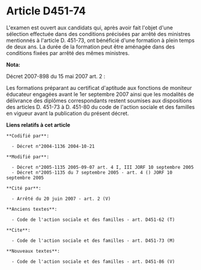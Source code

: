 # Article D451-74

L'examen est ouvert aux candidats qui, après avoir fait l'objet d'une sélection effectuée dans des conditions précisées par
arrêté des ministres mentionnés à l'article D. 451-73, ont bénéficié d'une formation à plein temps de deux ans. La durée de
la formation peut être aménagée dans des conditions fixées par arrêté des mêmes ministres.

**Nota:**

Décret 2007-898 du 15 mai 2007 art. 2 : 

Les formations préparant au certificat d'aptitude aux fonctions de moniteur éducateur engagées avant le 1er septembre 2007
ainsi que les modalités de délivrance des diplômes correspondants restent soumises aux dispositions des articles D. 451-73 à
D. 451-80 du code de l'action sociale et des familles en vigueur avant la publication du présent décret.

**Liens relatifs à cet article**

	**Codifié par**:

	  - Décret n°2004-1136 2004-10-21

	**Modifié par**:

	  - Décret n°2005-1135 2005-09-07 art. 4 I, III JORF 10 septembre 2005
	  - Décret n°2005-1135 du 7 septembre 2005 - art. 4 () JORF 10 septembre 2005

	**Cité par**:

	  - Arrêté du 20 juin 2007 - art. 2 (V)

	**Anciens textes**:

	  - Code de l'action sociale et des familles - art. D451-62 (T)

	**Cite**:

	  - Code de l'action sociale et des familles - art. D451-73 (M)

	**Nouveaux textes**:

	  - Code de l'action sociale et des familles - art. D451-86 (V)
